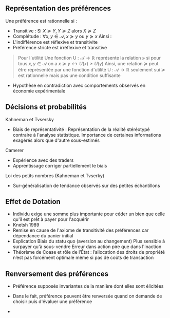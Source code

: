 ## Représentation des préférences
Une préférence est rationnelle si :
- Transitive : Si $X \succeq Y, Y \succeq Z \text{ alors } X\succeq Z$
- Complétude : $\forall x,y \in \mathcal{A}, x\succeq y \text{ ou } y \succeq x$
Ainsi :
- L'indifférence est réflexive et transitivite 
- Préférence stricte est irréflexive et transitive
>Pour l'utilité
>	Une fonction U : $\mathcal{A}\to \mathbb{R}$ représente la relation $\succeq$ si pour tous $x,y \in \mathcal{A}$ on a 
	$x \succeq y \leftrightarrow U(x)\geq U(y)$
Ainsi, une relation $\succeq$ peut être représentée par une fonction d'utilité U : $\mathcal{A}\to \mathbb{R}$ seulement sui $\succeq$ est rationnelle mais pas une condition suffisante
- Hypothèse en contradiction avec comportements observés en économie expérimentale
## Décisions et probabilités
Kahneman et Tvsersky 
- Biais de représentativité : Représentation de la réalité stéréotypé contraire à l'analyse statistique. Importance de certaines informations exagérés alors que d'autre sous-estimés

Camerer
- Expérience avec des traders
- Apprentissage corriger partiellement le biais

Loi des petits nombres (Kahneman et Tvserky)
- Sur-généralisation de tendance observés sur des petites échantillons

## Effet de Dotation
- Individu exige une somme plus importante pour céder un bien que celle qu'il est prêt à payer pour l'acquérir
- Knetsh 1989
- Remise en cause de l'axiome de transitivité des préférences car dépendance du panier initial
- Explication
	Biais du statu quo (aversion au changement)
	Plus sensible à surpayer qu'à sous-vendre
	Erreur dans action pire que dans l'inaction
- Théorème de Coase et rôle de l’État : l’allocation des droits de propriété
n’est pas forcément optimale même si pas de coûts de transaction

## Renversement des préférences
- Préférence supposés invariantes de la manière dont elles sont élicitées
- Dans le fait, préférence peuvent être renversée quand on demande de choisir puis d'évaluer une préférence


- 
